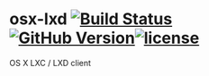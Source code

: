 # osx-lxd [![Build Status][travis-status]][travis-link][![GitHub Version][github-version]][github-link][![license][license]][license-link]
OS X LXC / LXD client

[travis-status]: https://travis-ci.org/dvbportal/osx-lxd.svg
[travis-link]: https://travis-ci.org/dvbportal/osx-lxd
[github-version]: https://img.shields.io/github/tag/dvbportal/osx-lxd.svg
[github-link]: https://github.com/dvbportal/osx-lxd/tags
[license]: https://img.shields.io/badge/license-MIT-000000.svg
[license-link]: https://github.com/dvbportal/osx-lxd/blob/master/LICENSE

